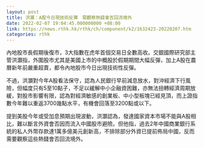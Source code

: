 ```yaml
---
layout: post
title: 洪灝：A股今日現技術反彈　需觀察熱錢會否回流境外
date: 2022-02-07 19:04:45.000000000 +08:00
link: https://news.rthk.hk/rthk/ch/component/k2/1632423-20220207.htm
categories: rthk
---
```


內地股市長假期後復市，3大指數在虎年首個交易日全數高收。交銀國際研究部主管洪灝指，外圍股市尤其是美國上市的中概股於假期期間大幅反彈，加上A股在農曆新年前嚴重超賣，都令內地股市今日出現技術性反彈。

不過，洪灝對今年A股看法保守，認為人民銀行早前減息放水，對沖經濟下行風險，但幅度只有5至10點子，不足以緩解中小企融資困難，亦無法扭轉經濟周期放緩，對股市影響有限，認為對經濟敏感的創業板、中小型板塊已經見頂，而上證指數今年難以重返3700幾點水平，有機會回落至3200點或以下。

提到美股今年或受加息預期出現波動，洪灝認為，發達國家資本市場不能與A股相比，難以斷言外資會否因而流入中國股市避險。但他指，過去2年中國商業銀行系統的私人外幣存款達1萬多億美元創新高，不排除部分外資已提前佈局中國，反而需要觀察這些熱錢會否回流境外。
